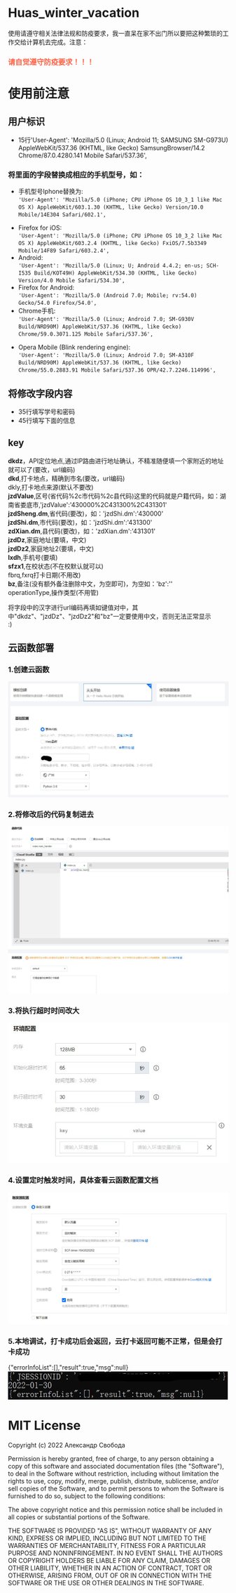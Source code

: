 # Huas_winter_vacation
使用请遵守相关法律法规和防疫要求，我一直呆在家不出门所以要把这种繁琐的工作交给计算机去完成。注意：  
<h3 style="color:Tomato;">请自觉遵守防疫要求！！！</h3>

# 使用前注意
## 用户标识
- 15行'User-Agent': 'Mozilla/5.0 (Linux; Android 11; SAMSUNG SM-G973U) AppleWebKit/537.36 (KHTML, like Gecko) SamsungBrowser/14.2 Chrome/87.0.4280.141 Mobile Safari/537.36',
### 将里面的字段替换成相应的手机型号，如：
* 手机型号Iphone替换为:  
`'User-Agent': 'Mozilla/5.0 (iPhone; CPU iPhone OS 10_3_1 like Mac OS X) AppleWebKit/603.1.30 (KHTML, like Gecko) Version/10.0 Mobile/14E304 Safari/602.1',`
- Firefox for iOS:  
`'User-Agent': 'Mozilla/5.0 (iPhone; CPU iPhone OS 10_3_2 like Mac OS X) AppleWebKit/603.2.4 (KHTML, like Gecko) FxiOS/7.5b3349 Mobile/14F89 Safari/603.2.4',`
- Android:  
`'User-Agent': 'Mozilla/5.0 (Linux; U; Android 4.4.2; en-us; SCH-I535 Build/KOT49H) AppleWebKit/534.30 (KHTML, like Gecko) Version/4.0 Mobile Safari/534.30',`
- Firefox for Android:  
`'User-Agent': 'Mozilla/5.0 (Android 7.0; Mobile; rv:54.0) Gecko/54.0 Firefox/54.0',`
- Chrome手机:  
`'User-Agent': 'Mozilla/5.0 (Linux; Android 7.0; SM-G930V Build/NRD90M) AppleWebKit/537.36 (KHTML, like Gecko) Chrome/59.0.3071.125 Mobile Safari/537.36',`
* Opera Mobile (Blink rendering engine):  
`'User-Agent': 'Mozilla/5.0 (Linux; Android 7.0; SM-A310F Build/NRD90M) AppleWebKit/537.36 (KHTML, like Gecko) Chrome/55.0.2883.91 Mobile Safari/537.36 OPR/42.7.2246.114996',`

## 将修改字段内容
- 35行填写学号和密码
- 45行填写下面的信息

## key
**dkdz**，API定位地点,通过IP路由进行地址确认，不精准随便填一个家附近的地址就可以了(要改，url编码)  
**dkd**,打卡地点，精确到市名(要改，url编码)  
dkly,打卡地点来源(默认不要改)  
**jzdValue**,区号(省代码%2c市代码%2c县代码)这里的代码就是户籍代码，如：湖南省娄底市,'jzdValue':'430000%2C431300%2C431301'  
**jzdSheng.dm**,省代码(要改)，如：'jzdShi.dm':'430000'  
**jzdShi.dm**,市代码(要改)，如：'jzdShi.dm':'431300'  
**zdXian.dm**,县代码(要改)，如：'zdXian.dm':'431301'  
**jzdDz**,家庭地址(要填，中文)  
**jzdDz2**,家庭地址2(要填，中文)  
**lxdh**,手机号(要填)  
**sfzx1**,在校状态(不在校默认就可以)  
fbrq,fxrq打卡日期(不用改)  
**bz**,备注(没有额外备注删除中文，为空即可)，为空如：'bz':''  
operationType,操作类型(不用管)  

将字段中的汉字进行url编码再填如键值对中，其中"dkdz"、"jzdDz"、"jzdDz2"和"bz"一定要使用中文，否则无法正常显示  
:)

## 云函数部署
### 1.创建云函数
![Serverless1](/images/Serverless1.jpg?raw=true "Serverless1")
### 2.将修改后的代码复制进去
![Serverless2](/images/Serverless2.jpg?raw=true "Serverless2")
### 3.将执行超时时间改大
![Serverless3](/images/Serverless3.jpg?raw=true "Serverless3")
### 4.设置定时触发时间，具体查看云函数配置文档
![Serverless4](/images/Serverless4.jpg?raw=true "Serverless4")
### 5.本地调试，打卡成功后会返回，云打卡返回可能不正常，但是会打卡成功
{"errorInfoList":[],"result":true,"msg":null}  
![Good](/images/Good.jpg?raw=true "Good")

# MIT License

Copyright (c) 2022 Александр Свобода

Permission is hereby granted, free of charge, to any person obtaining a copy
of this software and associated documentation files (the "Software"), to deal
in the Software without restriction, including without limitation the rights
to use, copy, modify, merge, publish, distribute, sublicense, and/or sell
copies of the Software, and to permit persons to whom the Software is
furnished to do so, subject to the following conditions:

The above copyright notice and this permission notice shall be included in all
copies or substantial portions of the Software.

THE SOFTWARE IS PROVIDED "AS IS", WITHOUT WARRANTY OF ANY KIND, EXPRESS OR
IMPLIED, INCLUDING BUT NOT LIMITED TO THE WARRANTIES OF MERCHANTABILITY,
FITNESS FOR A PARTICULAR PURPOSE AND NONINFRINGEMENT. IN NO EVENT SHALL THE
AUTHORS OR COPYRIGHT HOLDERS BE LIABLE FOR ANY CLAIM, DAMAGES OR OTHER
LIABILITY, WHETHER IN AN ACTION OF CONTRACT, TORT OR OTHERWISE, ARISING FROM,
OUT OF OR IN CONNECTION WITH THE SOFTWARE OR THE USE OR OTHER DEALINGS IN THE
SOFTWARE.

